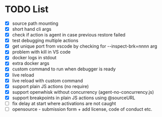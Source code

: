 TODO List
=========

* [x] source path mounting
* [x] short hand cli args
* [x] check if action is agent in case previous restore failed
* [x] test debugging multiple actions
* [x] get unique port from vscode by checking for --inspect-brk=nnnn arg
* [x] problem with kill in VS code
* [x] docker logs in stdout
* [x] extra docker args
* [x] custom command to run when debugger is ready
* [x] live reload
* [x] live reload with custom command
* [x] support plain JS actions (no require)
* [x] support openwhisk without concurrency (agent-no-concurrency.js)
* [x] support breakpoints in plain JS actions using @sourceURL
* [ ] fix delay at start where activations are not caught
* [ ] opensource - submission form + add license, code of conduct etc.
